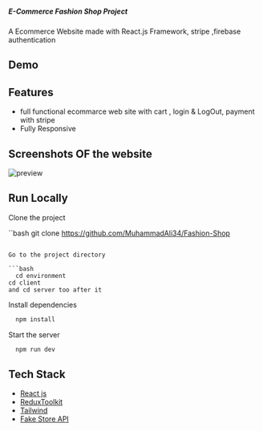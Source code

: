 ##### E-Commerce Fashion Shop Project ######

A Ecommerce Website made with React.js Framework, stripe ,firebase authentication


## Demo



## Features

- full functional ecommarce web site with cart , login & LogOut, payment with stripe 
- Fully Responsive


## Screenshots OF the website



![preview](https://github.com/MuhammadAli34/Fashion-Shop/assets/107616847/5c8417f1-15a7-4621-a90a-d2acff1961f1)


## Run Locally

Clone the project

``bash
  git clone https://github.com/MuhammadAli34/Fashion-Shop
```

Go to the project directory

```bash
  cd environment
cd client
and cd server too after it 
```

Install dependencies

```bash
  npm install
```

Start the server

```bash
  npm run dev
```



## Tech Stack

* [React js](https://reactjs.org/)
* [ReduxToolkit](https://redux.js.org/)
* [Tailwind ](https://getbootstrap.com/)
* [Fake Store API](https://fakestoreapi.com/)






